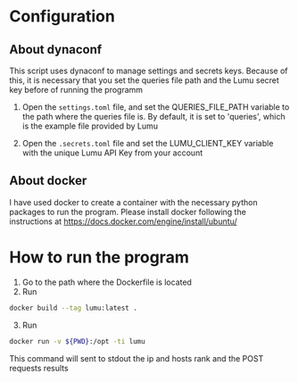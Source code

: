 # Configuration

## About dynaconf

This script uses dynaconf to manage settings and secrets keys. Because of this, it is necessary that you set
the queries file path and the Lumu secret key before of running the programm

1. Open the `settings.toml` file, and set the QUERIES_FILE_PATH variable to the path where the queries file is. By default, it is set to 'queries', which is the example file provided by Lumu

2. Open the `.secrets.toml` file and set the LUMU_CLIENT_KEY variable with the unique Lumu API Key from your account

## About docker

I have used docker to create a container with the necessary python packages to run the program. Please install docker following the instructions at https://docs.docker.com/engine/install/ubuntu/

# How to run the program

1. Go to the path where the Dockerfile is located
2. Run  
```bash
docker build --tag lumu:latest .
```
3. Run  
```bash
docker run -v ${PWD}:/opt -ti lumu
```
This command will sent to stdout the ip and hosts rank and the POST requests results
